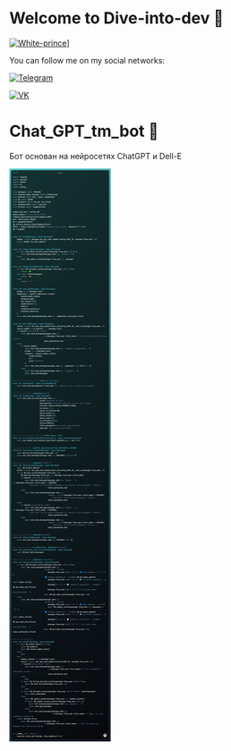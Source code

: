 # Welcome to Dive-into-dev  :minidisc:

[![White-prince](https://github.com/Dive-dev/Dive-dev/blob/main/assets/VKHeader2.png?raw=true)](http://white-prince.ru/)]

You can follow me on my social networks:

[![Telegram](https://img.shields.io/badge/-Telegram-131313?style=for-the-badge&logo=Telegram)](https://t.me/Dark_Hub_info)

[![VK](https://img.shields.io/badge/-VK-131313?style=for-the-badge&logo=VK)](https://vk.com/id333667069)

# Chat_GPT_tm_bot :robot:

Бот основан на нейросетях ChatGPT и Dell-E

![Code](https://github.com/Dive-dev/Chat_GPT_tm_bot/blob/main/ray-so-export%20(2).png?raw=true)
